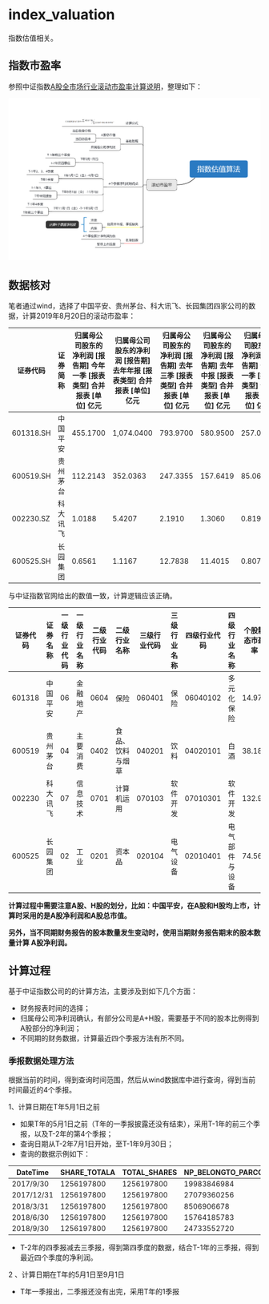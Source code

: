 # index_valuation
指数估值相关。

## 指数市盈率

参照中证指数[A股全市场行业滚动市盈率计算说明](http://www.csindex.com.cn/uploads/downloads/pe_ratio/files/gdsyl.pdf)，整理如下：

![指数估值](valuation.png)



## 数据核对

笔者通过wind，选择了中国平安、贵州茅台、科大讯飞、长园集团四家公司的数据，计算2019年8月20日的滚动市盈率：

| 证券代码  | 证券简称 | 归属母公司股东的净利润            [报告期] 今年一季            [报表类型] 合并报表            [单位] 亿元 | 归属母公司股东的净利润            [报告期] 去年年报            [报表类型] 合并报表            [单位] 亿元 | 归属母公司股东的净利润            [报告期] 去年三季            [报表类型] 合并报表            [单位] 亿元 | 归属母公司股东的净利润            [报告期] 去年中报            [报表类型] 合并报表            [单位] 亿元 | 归属母公司股东的净利润            [报告期] 去年一季            [报表类型] 合并报表            [单位] 亿元 | 收盘价            [交易日期] 2019-08-20            [复权方式] 前复权            [单位] 元 | 总股本            [交易日期] 2019-08-20            [单位] 亿股 | A股合计            [交易日期] 2019-08-20            [单位] 亿股 | 去年四季度 | 去年三季度 | 去年二季度 | 过去四个季度净利润总和 | A股净利润 | A股市值  | 滚动市盈率 |
| --------- | -------- | ------------------------------------------------------------ | ------------------------------------------------------------ | ------------------------------------------------------------ | ------------------------------------------------------------ | ------------------------------------------------------------ | ------------------------------------------------------------ | ------------------------------------------------------------ | ------------------------------------------------------------ | ---------- | ---------- | ---------- | ---------------------- | --------- | -------- | ---------- |
| 601318.SH | 中国平安 | 455.1700                                                     | 1,074.0400                                                   | 793.9700                                                     | 580.9500                                                     | 257.0200                                                     | 87.94000                                                     | 182.8024                                                     | 108.3266                                                     | 280.07     | 213.02     | 323.93     | 1,272.19               | 753.89    | 9526.241 | 12.6362    |
| 600519.SH | 贵州茅台 | 112.2143                                                     | 352.0363                                                     | 247.3355                                                     | 157.6419                                                     | 85.0691                                                      | 1,070.00000                                                  | 12.5620                                                      | 12.5620                                                      | 104.70     | 89.69      | 72.57      | 379.18                 | 379.18    | 13441.34 | 35.4483    |
| 002230.SZ | 科大讯飞 | 1.0188                                                       | 5.4207                                                       | 2.1910                                                       | 1.3060                                                       | 0.8199                                                       | 32.76000                                                     | 22.0053                                                      | 22.0053                                                      | 3.23       | 0.89       | 0.49       | 5.62                   | 5.62      | 720.8936 | 128.282    |
| 600525.SH | 长园集团 | 0.6561                                                       | 1.1167                                                       | 12.7838                                                      | 11.4015                                                      | 0.8073                                                       | 6.29000                                                      | 13.2367                                                      | 13.2367                                                      | -11.67     | 1.38       | 10.59      | 0.97                   | 0.97      | 83.25884 | 86.23391   |

与中证指数官网给出的数值一致，计算逻辑应该正确。

| 证券代码 | 证券名称 | 一级行业代码 | 一级行业名称 | 二级行业代码 | 二级行业名称     | 三级行业代码 | 三级行业名称 | 四级行业代码 | 四级行业名称   | 个股静态市盈率 | 个股滚动市盈率 | 个股市净率 | 个股股息率 |
| -------- | -------- | ------------ | ------------ | ------------ | ---------------- | ------------ | ------------ | ------------ | -------------- | -------------- | -------------- | ---------- | ---------- |
| 601318   | 中国平安 | 06           | 金融地产     | 0604         | 保险             | 060401       | 保险         | 06040102     | 多元化保险     | 14.97          | 12.64          | 2.68       | 1.96       |
| 600519   | 贵州茅台 | 04           | 主要消费     | 0402         | 食品、饮料与烟草 | 040201       | 饮料         | 04020101     | 白酒           | 38.18          | 35.45          | 10.83      | 1.36       |
| 002230   | 科大讯飞 | 07           | 信息技术     | 0701         | 计算机运用       | 070103       | 软件开发     | 07010301     | 软件开发       | 132.99         | 128.28         | 8.82       | -          |
| 600525   | 长园集团 | 02           | 工业         | 0201         | 资本品           | 020104       | 电气设备     | 02010401     | 电气部件与设备 | 74.56          | 86.24          | 1.57       | -          |

**计算过程中需要注意A股、H股的划分，比如：中国平安，在A股和H股均上市，计算时采用的是A股净利润和A股总市值。**



**另外，当不同期财务报告的股本数量发生变动时，使用当期财务报告期末的股本数量计算 A股净利润。**



## 计算过程

基于中证指数公司的的计算方法，主要涉及到如下几个方面：

- 财务报表时间的选择；
- 归属母公司净利润确认，有部分公司是A+H股，需要基于不同的股本比例得到A股部分的净利润；
- 不同期的财务数据，计算最近四个季报方法有所不同。

### 季报数据处理方法

根据当前的时间，得到查询时间范围，然后从wind数据库中进行查询，得到当前时间最近的4个季报。

1、计算日期在T年5月1日之前

- 如果T年的5月1日之前（T年的一季报披露还没有结束），采用T-1年的前三个季报，以及T-2年的第4个季报；
- 查询日期从T-2年7月1日开始，至T-1年9月30日；
- 查询的数据示例如下：

| DateTime   | SHARE_TOTALA | TOTAL_SHARES | NP_BELONGTO_PARCOMSH |
| ---------- | ------------ | ------------ | -------------------- |
| 2017/9/30  | 1256197800   | 1256197800   | 19983846984          |
| 2017/12/31 | 1256197800   | 1256197800   | 27079360256          |
| 2018/3/31  | 1256197800   | 1256197800   | 8506906678           |
| 2018/6/30  | 1256197800   | 1256197800   | 15764185783          |
| 2018/9/30  | 1256197800   | 1256197800   | 24733552720          |

- T-2年的四季报减去三季报，得到第四季度的数据，结合T-1年的三季报，得到最近四个季度的净利润。

2 、计算日期在T年的5月1日至9月1日

- T年一季报出，二季报还没有出完，采用T年的1季报